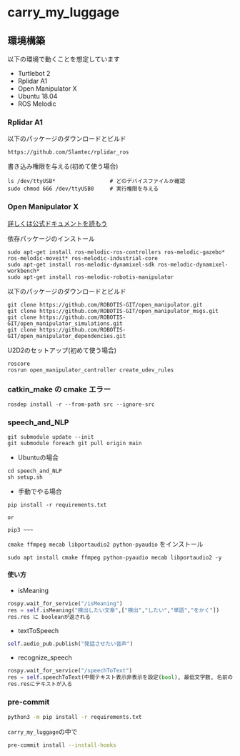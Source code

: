 # carry_my_luggage

## 環境構築

以下の環境で動くことを想定しています

- Turtlebot 2
- Rplidar A1
- Open Manipulator X
- Ubuntu 18.04
- ROS Melodic

### Rplidar A1

以下のパッケージのダウンロードとビルド

```
https://github.com/Slamtec/rplidar_ros
```

書き込み権限を与える(初めて使う場合)

```
ls /dev/ttyUSB*                 # どのデバイスファイルか確認
sudo chmod 666 /dev/ttyUSB0     # 実行権限を与える
```

### Open Manipulator X

[詳しくは公式ドキュメントを読もう](https://emanual.robotis.com/docs/en/platform/openmanipulator_x/quick_start_guide/)

依存パッケージのインストール

```
sudo apt-get install ros-melodic-ros-controllers ros-melodic-gazebo* ros-melodic-moveit* ros-melodic-industrial-core
sudo apt-get install ros-melodic-dynamixel-sdk ros-melodic-dynamixel-workbench*
sudo apt-get install ros-melodic-robotis-manipulator
```

以下のパッケージのダウンロードとビルド

```
git clone https://github.com/ROBOTIS-GIT/open_manipulator.git
git clone https://github.com/ROBOTIS-GIT/open_manipulator_msgs.git
git clone https://github.com/ROBOTIS-GIT/open_manipulator_simulations.git
git clone https://github.com/ROBOTIS-GIT/open_manipulator_dependencies.git
```

U2D2のセットアップ(初めて使う場合)

```
roscore
rosrun open_manipulator_controller create_udev_rules
```

### catkin_make の cmake エラー
```
rosdep install -r --from-path src --ignore-src
```

### speech_and_NLP

```
git submodule update --init
git submodule foreach git pull origin main
```
+ Ubuntuの場合
```
cd speech_and_NLP
sh setup.sh
```
+ 手動でやる場合
```
pip install -r requirements.txt

or

pip3 ~~~
```

`cmake ffmpeg mecab libportaudio2 python-pyaudio` をインストール
```shell
sudo apt install cmake ffmpeg python-pyaudio mecab libportaudio2 -y
```

#### 使い方

+ isMeaning
```python
rospy.wait_for_service("/isMeaning")
res = self.isMeaning("検出したい文章",["検出","したい","単語","をかく"])
res.res に booleanが返される
```
+ textToSpeech
```python
self.audio_pub.publish("発話させたい音声")
```
+ recognize_speech
```python
rospy.wait_for_service("/speechToText")
res = self.speechToText(中間テキスト表示非表示を設定(bool), 最低文字数, 名前のみ抽出するか(bool), 空白取り除くか(bool), voskLogLevel(-1でいいです))
res.resにテキストが入る
```

### pre-commit

```sh
python3 -m pip install -r requirements.txt
```

`carry_my_luggage`の中で

```sh
pre-commit install --install-hooks
```
